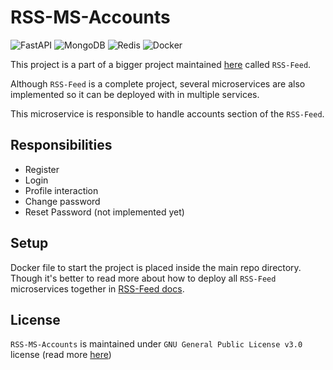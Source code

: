 # RSS-MS-Accounts

![FastAPI](https://img.shields.io/badge/FastAPI-005571?style=for-the-badge&logo=fastapi)
![MongoDB](https://img.shields.io/badge/MongoDB-%234ea94b.svg?style=for-the-badge&logo=mongodb&logoColor=white)
![Redis](https://img.shields.io/badge/redis-%23DD0031.svg?style=for-the-badge&logo=redis&logoColor=white)
![Docker](https://img.shields.io/badge/docker-%230db7ed.svg?style=for-the-badge&logo=docker&logoColor=white)


This project is a part of a bigger project maintained [here](https://github.com/Ramin-RX7/RSS-Feed) called `RSS-Feed`.

Although `RSS-Feed` is a complete project, several microservices are also implemented so it can be deployed with in multiple services.

This microservice is responsible to handle accounts section of the `RSS-Feed`.



## Responsibilities

- Register
- Login
- Profile interaction
- Change password
- Reset Password (not implemented yet)



## Setup

Docker file to start the project is placed inside the main repo directory. Though it's better to read more about how to deploy all `RSS-Feed` microservices together in [RSS-Feed docs](https://github.com/Ramin-RX7/RSS-Feed/tree/develop/docs/microservices/microservices.md).



## License

`RSS-MS-Accounts` is maintained under `GNU General Public License v3.0` license (read more [here](/LICENSE))

